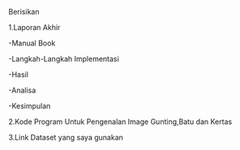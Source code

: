 Berisikan 

1.Laporan Akhir 
 
  -Manual Book
   
  -Langkah-Langkah Implementasi
   
  -Hasil
   
  -Analisa
   
  -Kesimpulan

  
2.Kode Program Untuk Pengenalan Image Gunting,Batu dan Kertas


3.Link Dataset yang saya gunakan
